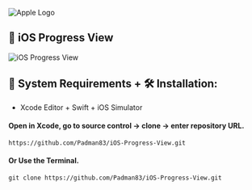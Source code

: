 ![Apple Logo](https://user-images.githubusercontent.com/45048950/73131198-bca1e580-4041-11ea-8f8d-ebfd844f0e64.png)

## 📱 iOS Progress View

![iOS Progress View](https://user-images.githubusercontent.com/45048950/74955442-a0764600-543f-11ea-962c-14503683cf0b.gif)

## 🧰 System Requirements + 🛠️ Installation:

* Xcode Editor + Swift + iOS Simulator 

#### Open in Xcode, go to source control -> clone -> enter repository URL.

```
https://github.com/Padman83/iOS-Progress-View.git
```

#### Or Use the Terminal.

```
git clone https://github.com/Padman83/iOS-Progress-View.git
```


